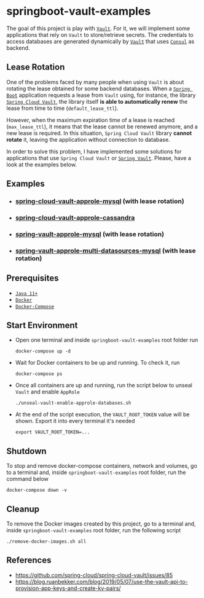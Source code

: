 # springboot-vault-examples

The goal of this project is play with [`Vault`](https://www.vaultproject.io). For it, we will implement some applications that rely on `Vault` to store/retrieve secrets. The credentials to access databases are generated dynamically by [`Vault`](https://www.vaultproject.io) that uses [`Consul`](https://www.consul.io) as backend.

## Lease Rotation

One of the problems faced by many people when using `Vault` is about rotating the lease obtained for some backend databases. When a [`Spring Boot`](https://docs.spring.io/spring-boot/docs/current/reference/htmlsingle/) application requests a lease from `Vault` using, for instance, the library [`Spring Cloud Vault`](https://cloud.spring.io/spring-cloud-vault/spring-cloud-vault.html), the library itself **is able to automatically renew** the lease from time to time (`default_lease_ttl`).

However, when the maximum expiration time of a lease is reached (`max_lease_ttl`), it means that the lease cannot be renewed anymore, and a new lease is required. In this situation, `Spring Cloud Vault` library **cannot rotate** it, leaving the application without connection to database.

In order to solve this problem, I have implemented some solutions for applications that use `Spring Cloud Vault` or [`Spring Vault`](https://docs.spring.io/spring-vault/docs/2.1.3.RELEASE/reference/html/#_document_structure). Please, have a look at the examples below.  

## Examples

- ### [spring-cloud-vault-approle-mysql](https://github.com/ivangfr/springboot-vault-examples/tree/master/spring-cloud-vault-approle-mysql#springboot-vault-examples) **(with lease rotation)**
- ### [spring-cloud-vault-approle-cassandra](https://github.com/ivangfr/springboot-vault-examples/tree/master/spring-cloud-vault-approle-cassandra#springboot-vault-examples)
- ### [spring-vault-approle-mysql](https://github.com/ivangfr/springboot-vault-examples/tree/master/spring-vault-approle-mysql#springboot-vault-examples) **(with lease rotation)**
- ### [spring-vault-approle-multi-datasources-mysql](https://github.com/ivangfr/springboot-vault-examples/tree/master/spring-vault-approle-multi-datasources-mysql#springboot-vault-examples) **(with lease rotation)**

## Prerequisites

- [`Java 11+`](https://www.oracle.com/java/technologies/downloads/#java11)
- [`Docker`](https://www.docker.com/)
- [`Docker-Compose`](https://docs.docker.com/compose/install/)

## Start Environment

- Open one terminal and inside `springboot-vault-examples` root folder run
  ```
  docker-compose up -d
  ```

- Wait for Docker containers to be up and running. To check it, run
  ```
  docker-compose ps
  ```

- Once all containers are up and running, run the script below to unseal `Vault` and enable `AppRole`
  ```
  ./unseal-vault-enable-approle-databases.sh
  ```

- At the end of the script execution, the `VAULT_ROOT_TOKEN` value will be shown. Export it into every terminal it's needed
  ```
  export VAULT_ROOT_TOKEN=...
  ```

## Shutdown

To stop and remove docker-compose containers, network and volumes, go to a terminal and, inside `springboot-vault-examples` root folder, run the command below
```
docker-compose down -v
```

## Cleanup

To remove the Docker images created by this project, go to a terminal and, inside `springboot-vault-examples` root folder, run the following script
```
./remove-docker-images.sh all
```

## References

- https://github.com/spring-cloud/spring-cloud-vault/issues/85
- https://blog.ruanbekker.com/blog/2019/05/07/use-the-vault-api-to-provision-app-keys-and-create-kv-pairs/

